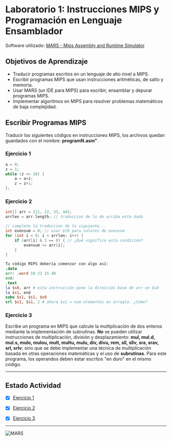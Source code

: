 # **Laboratorio 1: Instrucciones MIPS y Programación en Lenguaje Ensamblador**

Software utilizado: [MARS - Mips Assembly and Runtime Simulator](https://courses.missouristate.edu/kenvollmar/mars/download.htm "Mips Assembly and Runtime Simulator")

## **Objetivos de Aprendizaje**
* Traducir programas escritos en un lenguaje de alto nivel a MIPS.
*  Escribir programas MIPS que usan instrucciones aritméticas, de salto y memoria.
*  Usar MARS (un IDE para MIPS) para escribir, ensamblar y depurar programas MIPS.
* Implementar algoritmos en MIPS para resolver problemas matemáticos de baja 
complejidad.


## **Escribir Programas MIPS**
Traducir los siguientes códigos en instrucciones MIPS, los archivos quedan guardados con el nombre: **programN.asm"**.

### **Ejercicio 1**
```c
a = 0;
z = 1;
while (z <> 10) {
    a = a+z;
    z = z+1;
};
```


### **Ejercicio 2**
```c
int[] arr = {11, 22, 33, 44};
arrlen = arr.length; // traduccion de lo de arriba esta dada

// complete la traduccion de lo siguiente...
int evensum = 0; // usar $t0 para valores de evensum
for (int i = 0; i < arrlen; i++) {
    if (arr[i] & 1 == 0) { // ¿Qué significa esta condicion?
        evensum += arr[i];
    }
}
```
```mips
Tu código MIPS debería comenzar con algo así:
.data
arr: .word 10 22 15 40
end:
.text
la $s0, arr # esta instrucción pone la dirección base de arr en $s0
la $s1, end
subu $s1, $s1, $s0
srl $s1, $s1, 2 # ahora $s1 = num elementos en arreglo. ¿Cómo?
```


### **Ejercicio 3**
Escribe un programa en MIPS que calcule la multiplicación de dos enteros mediante la implementación de subrutinas. **No** se pueden utilizar instrucciones de multiplicación, división y desplazamiento: **mul, mul.d, mul.s, mulo, mulou, mult, multu, mulu, div, divu, rem, sll, sllv, sra, srav, srl, srlv**; sino que se debe implementar una técnica de multiplicación basada en otras operaciones matemáticas y el uso de **subrutinas**. Para este programa, los operandos deben estar escritos "en duro" en el mismo código.


---
## **Estado Actividad**
* [X] [Ejercicio 1](https://github.com/Agustin-Vera/Organizacion_de_Computadores/blob/1921727b898aab06535b0f1ca3186dfa180db20c/Laboratorio%201/program1.asm "Solución Planteada Ejercicio 1")
* [X] [Ejercicio 2](https://github.com/Agustin-Vera/Organizacion_de_Computadores/blob/1921727b898aab06535b0f1ca3186dfa180db20c/Laboratorio%201/program2.asm "Solución Planteada Ejercicio 2")
* [X] [Ejercicio 3](https://github.com/Agustin-Vera/Organizacion_de_Computadores/blob/1921727b898aab06535b0f1ca3186dfa180db20c/Laboratorio%201/program3.asm "Solución Planteada Ejercicio 3")


---

![MARS](https://courses.missouristate.edu/kenvollmar/mars/Mars%20140.jpg "MARS Logo")